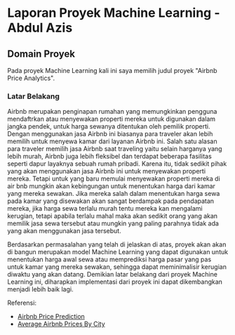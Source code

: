 # Laporan Proyek Machine Learning - Abdul Azis

## Domain Proyek
Pada proyek Machine Learning kali ini saya memilih judul proyek "Airbnb Price Analytics".

### Latar Belakang 
Airbnb merupakan penginapan rumahan yang memungkinkan pengguna mendaftrkan atau menyewakan properti mereka untuk digunakan dalam jangka pendek, untuk harga sewanya ditentukan oleh pemilik properti. Dengan menggunakan jasa Airbnb ini biasanya para traveler akan lebih memilih untuk menyewa kamar dari layanan Airbnb ini. Salah satu alasan para traveler memilih jasa Airbnb saat traveling yaitu selain harganya yang lebih murah, Airbnb juga lebih fleksibel dan terdapat beberapa fasilitas seperti dapur layaknya sebuah rumah pribadi. Karena itu, tidak sedikit pihak yang akan menggunakan jasa Airbnb ini untuk menyewakan properti mereka. Tetapi untuk yang baru memulai menyewakan properti mereka di air bnb mungkin akan kebingungan untuk menentukan harga dari kamar yang mereka sewakan. Jika mereka salah dalam menentukan harga sewa pada kamar yang disewakan akan sangat berdampak pada pendapatan mereka, jika harga sewa terlalu murah tentu mereka kan mengalami kerugian, tetapi apabila terlalu mahal maka akan sedikit orang yang akan memilik jasa sewa tersebut atau mungkin yang paling parahnya tidak ada yang akan menggunakan jasa tersebut.

Berdasarkan permasalahan yang telah di jelaskan di atas, proyek akan akan di bangun merupakan model Machine Learning yang dapat digunakan untuk menentukan harga awal sewa atau memprediksi harga pasar yang pas untuk kamar yang mereka sewakan, sehingga dapat meminimalisir kerugian diwaktu yang akan datang. Demikian latar belakang dari proyek Machine Learning ini, diharapkan implementasi dari proyek ini dapat dikembangkan menjadi lebih baik lagi.

Referensi:
- [Airbnb Price Prediction](https://medium.datadriveninvestor.com/making-models-airbnb-price-prediction-data-analysis-15b9af87c9d8)
- [Average Airbnb Prices By City](https://www.alltherooms.com/analytics/average-airbnb-prices-by-city/)

